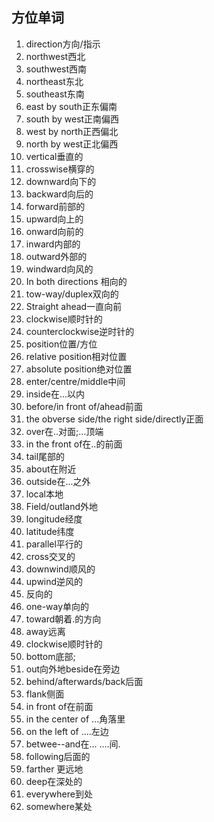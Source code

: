 ## 方位单词

1. direction方向/指示
2. northwest西北
3. southwest西南
4. northeast东北
5. southeast东南
6. east by south正东偏南
7. south by west正南偏西
8. west by north正西偏北
9. north by west正北偏西
10. vertical垂直的
11. crosswise横穿的
12. downward向下的
13. backward向后的
14. forward前部的
15. upward向上的
16. onward向前的
17. inward内部的
18. outward外部的
19. windward向风的
20. In both directions 相向的
21. tow-way/duplex双向的
22. Straight ahead一直向前
23. clockwise顺时针的
24. counterclockwise逆时针的
25. position位置/方位
26. relative position相对位置
27. absolute position绝对位置
28. enter/centre/middle中间
29. inside在...以内
30. before/in front of/ahead前面
31. the obverse side/the right side/directly正面
32. over在..对面;...顶端
33. in the front of在..的前面
34. tail尾部的
35. about在附近
36. outside在...之外
37. local本地
38. Field/outland外地
39. longitude经度
40. latitude纬度
41. parallel平行的
42. cross交叉的
43. downwind顺风的
44. upwind逆风的
45. 反向的
46. one-way单向的
47. toward朝着.的方向
48. away远离
49. clockwise顺时针的
50. bottom底部;
51. out向外地beside在旁边
52. behind/afterwards/back后面
53. flank侧面
54. in front of在前面
55. in the center of ...角落里
56. on the left of ....左边
57. betwee--and在... ....间.
58. following后面的
59. farther 更远地
60. deep在深处的
61. everywhere到处
62. somewhere某处


